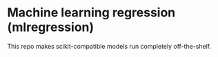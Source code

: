 # Machine learning regression (mlregression)
This repo makes scikit-compatible models run completely off-the-shelf.
